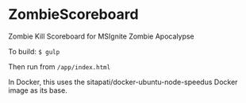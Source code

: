 # ZombieScoreboard
Zombie Kill Scoreboard for MSIgnite Zombie Apocalypse

To build:
`$ gulp`

Then run from `/app/index.html`

In Docker, this uses the sitapati/docker-ubuntu-node-speedus Docker image as its base.
